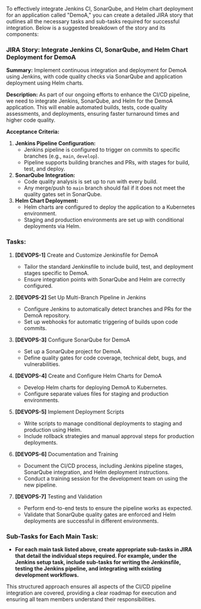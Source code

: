 To effectively integrate Jenkins CI, SonarQube, and Helm chart deployment for an application called "DemoA," you can create a detailed JIRA story that outlines all the necessary tasks and sub-tasks required for successful integration. Below is a suggested breakdown of the story and its components:

### JIRA Story: Integrate Jenkins CI, SonarQube, and Helm Chart Deployment for DemoA

**Summary:** Implement continuous integration and deployment for DemoA using Jenkins, with code quality checks via SonarQube and application deployment using Helm charts.

**Description:**
As part of our ongoing efforts to enhance the CI/CD pipeline, we need to integrate Jenkins, SonarQube, and Helm for the DemoA application. This will enable automated builds, tests, code quality assessments, and deployments, ensuring faster turnaround times and higher code quality.

**Acceptance Criteria:**
1. **Jenkins Pipeline Configuration:**
   - Jenkins pipeline is configured to trigger on commits to specific branches (e.g., `main`, `develop`).
   - Pipeline supports building branches and PRs, with stages for build, test, and deploy.
2. **SonarQube Integration:**
   - Code quality analysis is set up to run with every build.
   - Any merge/push to `main` branch should fail if it does not meet the quality gates set in SonarQube.
3. **Helm Chart Deployment:**
   - Helm charts are configured to deploy the application to a Kubernetes environment.
   - Staging and production environments are set up with conditional deployments via Helm.

### Tasks:
1. **[DEVOPS-1]** Create and Customize Jenkinsfile for DemoA
   - Tailor the standard Jenkinsfile to include build, test, and deployment stages specific to DemoA.
   - Ensure integration points with SonarQube and Helm are correctly configured.

2. **[DEVOPS-2]** Set Up Multi-Branch Pipeline in Jenkins
   - Configure Jenkins to automatically detect branches and PRs for the DemoA repository.
   - Set up webhooks for automatic triggering of builds upon code commits.

3. **[DEVOPS-3]** Configure SonarQube for DemoA
   - Set up a SonarQube project for DemoA.
   - Define quality gates for code coverage, technical debt, bugs, and vulnerabilities.

4. **[DEVOPS-4]** Create and Configure Helm Charts for DemoA
   - Develop Helm charts for deploying DemoA to Kubernetes.
   - Configure separate values files for staging and production environments.

5. **[DEVOPS-5]** Implement Deployment Scripts
   - Write scripts to manage conditional deployments to staging and production using Helm.
   - Include rollback strategies and manual approval steps for production deployments.

6. **[DEVOPS-6]** Documentation and Training
   - Document the CI/CD process, including Jenkins pipeline stages, SonarQube integration, and Helm deployment instructions.
   - Conduct a training session for the development team on using the new pipeline.

7. **[DEVOPS-7]** Testing and Validation
   - Perform end-to-end tests to ensure the pipeline works as expected.
   - Validate that SonarQube quality gates are enforced and Helm deployments are successful in different environments.

### Sub-Tasks for Each Main Task:
- **For each main task listed above, create appropriate sub-tasks in JIRA that detail the individual steps required. For example, under the Jenkins setup task, include sub-tasks for writing the Jenkinsfile, testing the Jenkins pipeline, and integrating with existing development workflows.**

This structured approach ensures all aspects of the CI/CD pipeline integration are covered, providing a clear roadmap for execution and ensuring all team members understand their responsibilities.

